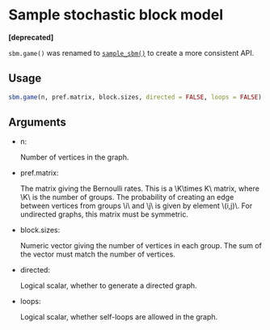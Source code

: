 # Sample stochastic block model

**\[deprecated\]**

`sbm.game()` was renamed to
[`sample_sbm()`](https://r.igraph.org/reference/sample_sbm.md) to create
a more consistent API.

## Usage

``` r
sbm.game(n, pref.matrix, block.sizes, directed = FALSE, loops = FALSE)
```

## Arguments

- n:

  Number of vertices in the graph.

- pref.matrix:

  The matrix giving the Bernoulli rates. This is a \\K\times K\\ matrix,
  where \\K\\ is the number of groups. The probability of creating an
  edge between vertices from groups \\i\\ and \\j\\ is given by element
  \\(i,j)\\. For undirected graphs, this matrix must be symmetric.

- block.sizes:

  Numeric vector giving the number of vertices in each group. The sum of
  the vector must match the number of vertices.

- directed:

  Logical scalar, whether to generate a directed graph.

- loops:

  Logical scalar, whether self-loops are allowed in the graph.
